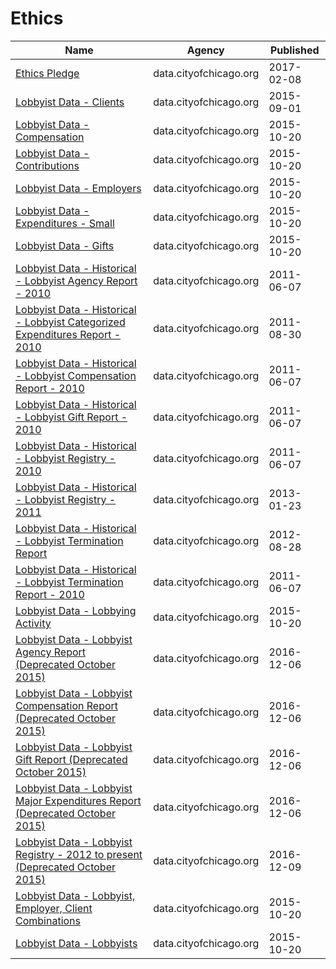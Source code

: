 # Ethics

Name | Agency | Published
---- | ---- | ---------
[Ethics Pledge](../datasets/9wf2-y3bn.md) | data.cityofchicago.org | 2017-02-08
[Lobbyist Data - Clients](../datasets/g8p5-y4m5.md) | data.cityofchicago.org | 2015-09-01
[Lobbyist Data - Compensation](../datasets/dw2f-w78u.md) | data.cityofchicago.org | 2015-10-20
[Lobbyist Data - Contributions](../datasets/p9p7-vfqc.md) | data.cityofchicago.org | 2015-10-20
[Lobbyist Data - Employers](../datasets/dmeb-2zra.md) | data.cityofchicago.org | 2015-10-20
[Lobbyist Data - Expenditures - Small](../datasets/eqdx-4qxd.md) | data.cityofchicago.org | 2015-10-20
[Lobbyist Data - Gifts](../datasets/5d79-9xqr.md) | data.cityofchicago.org | 2015-10-20
[Lobbyist Data - Historical - Lobbyist Agency Report - 2010](../datasets/2g5r-pikx.md) | data.cityofchicago.org | 2011-06-07
[Lobbyist Data - Historical - Lobbyist Categorized Expenditures Report - 2010](../datasets/zugr-hsc5.md) | data.cityofchicago.org | 2011-08-30
[Lobbyist Data - Historical - Lobbyist Compensation Report - 2010](../datasets/ina9-6kq2.md) | data.cityofchicago.org | 2011-06-07
[Lobbyist Data - Historical - Lobbyist Gift Report - 2010](../datasets/5d24-2bpp.md) | data.cityofchicago.org | 2011-06-07
[Lobbyist Data - Historical - Lobbyist Registry - 2010](../datasets/2ft4-4uik.md) | data.cityofchicago.org | 2011-06-07
[Lobbyist Data - Historical - Lobbyist Registry - 2011](../datasets/tpf5-fgtw.md) | data.cityofchicago.org | 2013-01-23
[Lobbyist Data - Historical - Lobbyist Termination Report](../datasets/ru3t-7gty.md) | data.cityofchicago.org | 2012-08-28
[Lobbyist Data - Historical - Lobbyist Termination Report - 2010](../datasets/2mtu-ysnw.md) | data.cityofchicago.org | 2011-06-07
[Lobbyist Data - Lobbying Activity](../datasets/pahz-egmi.md) | data.cityofchicago.org | 2015-10-20
[Lobbyist Data - Lobbyist Agency Report (Deprecated October 2015)](../datasets/4pay-mbmj.md) | data.cityofchicago.org | 2016-12-06
[Lobbyist Data - Lobbyist Compensation Report (Deprecated October 2015)](../datasets/hu4d-qydy.md) | data.cityofchicago.org | 2016-12-06
[Lobbyist Data - Lobbyist Gift Report (Deprecated October 2015)](../datasets/b9g2-hn9c.md) | data.cityofchicago.org | 2016-12-06
[Lobbyist Data - Lobbyist Major Expenditures Report (Deprecated October 2015)](../datasets/txma-ntnk.md) | data.cityofchicago.org | 2016-12-06
[Lobbyist Data - Lobbyist Registry - 2012 to present (Deprecated October 2015)](../datasets/ypez-j3yg.md) | data.cityofchicago.org | 2016-12-09
[Lobbyist Data - Lobbyist, Employer, Client Combinations](../datasets/2eqz-3nvz.md) | data.cityofchicago.org | 2015-10-20
[Lobbyist Data - Lobbyists](../datasets/tq3e-t5yq.md) | data.cityofchicago.org | 2015-10-20

